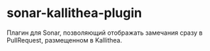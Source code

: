 # sonar-kallithea-plugin

Плагин для Sonar, позволяющий отображать замечания сразу в PullRequest, размещенном в Kallithea.